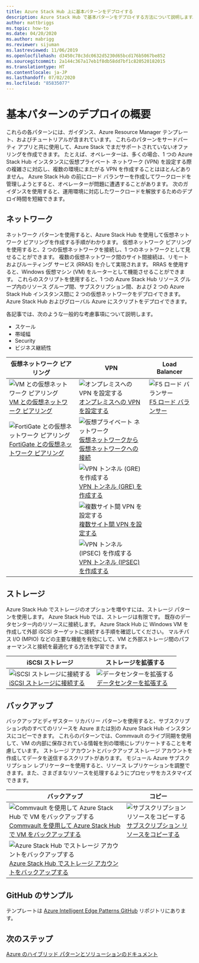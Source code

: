 ```yaml
---
title: Azure Stack Hub 上に基本パターンをデプロイする
description: Azure Stack Hub で基本パターンをデプロイする方法について説明します。
author: mattbriggs
ms.topic: how-to
ms.date: 04/20/2020
ms.author: mabrigg
ms.reviewer: sijuman
ms.lastreviewed: 11/06/2019
ms.openlocfilehash: d3450c78c3dc0632d5230d65bcd176b5067be852
ms.sourcegitcommit: 2a144c367a17eb1f8db58dd7bf1c820520182015
ms.translationtype: HT
ms.contentlocale: ja-JP
ms.lasthandoff: 07/02/2020
ms.locfileid: "85835077"
---
```

# <a name="deploy-foundational-patterns-overview"></a>基本パターンのデプロイの概要


これらの各パターンには、ガイダンス、Azure Resource Manager テンプレート、およびチュートリアルが含まれています。 これらのパターンをサードパーティ アプリと共に使用して、Azure Stack でまだサポートされていないオファリングを作成できます。 たとえば、オペレーターは、多くの場合、1 つの Azure Stack Hub インスタンスに仮想プライベート ネットワーク (VPN) を設定する際の複雑さに対応し、複数の環境にまたがる VPN を作成することはほとんどありません。 Azure Stack Hub の前にロード バランサーを作成してワークロードを管理しようとすると、オペレーターが問題に遭遇することがあります。 次のガイダンスを使用すると、運用環境に対応したワークロードを解放するためのデプロイ時間を短縮できます。

## <a name="networking"></a>ネットワーク

ネットワーク パターンを使用すると、Azure Stack Hub を使用して仮想ネットワーク ピアリングを作成する手順がわかります。 仮想ネットワーク ピアリングを使用すると、2 つの仮想ネットワークを接続し、1 つのネットワークとして見せることができます。 複数の仮想ネットワーク間のサイト間接続は、リモートおよびルーティング サービス (RRAS) を介して実現されます。 RRAS を使用すると、Windows 仮想マシン (VM) をルーターとして機能させることができます。 これらのスクリプトを使用すると、1 つの Azure Stack Hub リソース グループ内のリソース グループ間、サブスクリプション間、および 2 つの Azure Stack Hub インスタンス間に 2 つの仮想ネットワークをデプロイできます。 Azure Stack Hub およびグローバル Azure にスクリプトをデプロイできます。 

各記事では、次のような一般的な考慮事項について説明します。 
- スケール
- 帯域幅
- Security
- ビジネス継続性

|  仮想ネットワーク ピアリング  |  VPN  |  Load Balancer  |
| --- | --- | --- |
| ![VM との仮想ネットワーク ピアリング](media/deploy-foundational-patterns/icon-networking-61-virtual-networks.svg)<br>[VM との仮想ネットワーク ピアリング](azure-stack-network-howto-vnet-peering.md) | ![オンプレミスへの VPN を設定する](media/deploy-foundational-patterns/icon-networking-63-virtual-network-gateways.svg)<br>[オンプレミスへの VPN を設定する](azure-stack-network-howto-vnet-to-onprem.md) | ![F5 ロード バランサー](media/deploy-foundational-patterns/icon-networking-62-load-balancers.svg)<br>[F5 ロード バランサー](network-howto-f5.md) |
| ![FortiGate との仮想ネットワーク ピアリング](media/deploy-foundational-patterns/icon-networking-61-virtual-networks.svg)<br>[FortiGate との仮想ネットワーク ピアリング](azure-stack-network-howto-vnet-to-vnet.md) | ![仮想プライベート ネットワーク](media/deploy-foundational-patterns/icon-networking-63-virtual-network-gateways.svg)<br>[仮想ネットワークから仮想ネットワークへの接続](azure-stack-network-howto-vnet-to-vnet-stacks.md) |  |
|  | ![VPN トンネル (GRE) を作成する](media/deploy-foundational-patterns/icon-networking-63-virtual-network-gateways.svg)<br>[VPN トンネル (GRE) を作成する](network-howto-vpn-tunnel-gre.md) | |
|  | ![複数サイト間 VPN を設定する](media/deploy-foundational-patterns/icon-networking-63-virtual-network-gateways.svg)<br>[複数サイト間 VPN を設定する](network-howto-vpn-tunnel.md) | |
|  | ![VPN トンネル (IPSEC) を作成する](media/deploy-foundational-patterns/icon-networking-63-virtual-network-gateways.svg)<br>[VPN トンネル (IPSEC) を作成する](network-howto-vpn-tunnel-ipsec.md)| |


## <a name="storage"></a>ストレージ

Azure Stack Hub でストレージのオプションを増やすには、ストレージ パターンを使用します。 Azure Stack Hub では、ストレージは有限です。 既存のデータセンター内のリソースに接続します。 Azure Stack Hub に Windows VM を作成して外部 iSCSI ターゲットに接続する手順を確認してください。 マルチパス I/O (MPIO) などの主要な機能を有効にして、VM と外部ストレージ間のパフォーマンスと接続を最適化する方法を学習できます。

| iSCSI ストレージ | ストレージを拡張する |
| --- | --- |
| ![iSCSI ストレージに接続する](media/deploy-foundational-patterns/icon-storage-87-storage-accounts-classic.svg)<br>[iSCSI ストレージに接続する](azure-stack-network-howto-iscsi-storage.md) | ![データセンターを拡張する](media/deploy-foundational-patterns/icon-storage-88-recovery-services-vaults.svg)<br>[データセンターを拡張する](azure-stack-network-howto-extend-datacenter.md) |

## <a name="backup"></a>バックアップ

バックアップとディザスター リカバリー パターンを使用すると、サブスクリプション内のすべてのリソースを Azure または別の Azure Stack Hub インスタンスにコピーできます。 これらのパターンでは、Commvault のライブ同期を使用して、VM の内部に保存されている情報を別の環境にレプリケートすることを考慮しています。 ストレージ アカウントとバックアップ ストレージ アカウントを作成してデータを送信するスクリプトがあります。 モジュール Azure サブスクリプション レプリケーターを使用すると、リソース レプリケーションを調整できます。また、さまざまなリソースを処理するようにプロセッサをカスタマイズできます。 



|  バックアップ  |  コピー  |
| --- | --- |
| ![Commvault を使用して Azure Stack Hub で VM をバックアップする](media/deploy-foundational-patterns/icon-storage-100-import-export-jobs.svg)<br>[Commvault を使用して Azure Stack Hub で VM をバックアップする](azure-stack-network-howto-backup-commvault.md) | ![サブスクリプション リソースをコピーする](media/deploy-foundational-patterns/icon-storage-94-data-box.svg)<br>[サブスクリプション リソースをコピーする](azure-stack-network-howto-backup-replicator.md) |
|  ![Azure Stack Hub でストレージ アカウントをバックアップする](media/deploy-foundational-patterns/icon-storage-93-storage-sync-services.svg)<br>[Azure Stack Hub でストレージ アカウントをバックアップする](azure-stack-network-howto-backup-storage.md)  | |

## <a name="github-samples"></a>GitHub のサンプル

テンプレートは [Azure Intelligent Edge Patterns GitHub](https://github.com/Azure-Samples/azure-intelligent-edge-patterns) リポジトリにあります。

## <a name="next-steps"></a>次のステップ

[Azure のハイブリッド パターンとソリューションのドキュメント](/hybrid/app-solutions)
